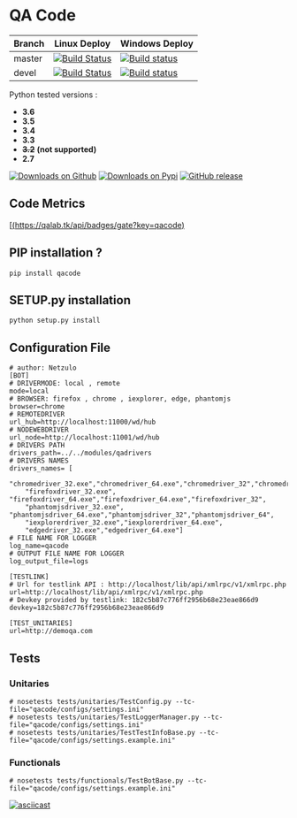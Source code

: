 # QA Code

| Branch  | Linux Deploy | Windows Deploy |
| ------------- | ------------- |  ------------- |
| master  | [![Build Status](https://travis-ci.org/netzulo/qacode.svg?branch=master)](https://travis-ci.org/netzulo/qacode)  | [![Build status](https://ci.appveyor.com/api/projects/status/4a0tc5pis1bykt9x/branch/master?svg=true)](https://ci.appveyor.com/project/netzulo/qacode/branch/master)  |
| devel  | [![Build Status](https://travis-ci.org/netzulo/qacode.svg?branch=devel)](https://travis-ci.org/netzulo/qacode)  | [![Build status](https://ci.appveyor.com/api/projects/status/4a0tc5pis1bykt9x/branch/devel?svg=true)](https://ci.appveyor.com/project/netzulo/qacode/branch/devel)  |

Python tested versions :

  +  **3.6**
  +  **3.5**
  +  **3.4**
  +  **3.3**
  + ~~**3.2**~~ __(not supported)__
  +  **2.7**


[![Downloads on Github](https://img.shields.io/github/downloads/netzulo/qalab/total.svg)](https://img.shields.io/github/downloads/netzulo/qalab/total.svg)
[![Downloads on Pypi](https://img.shields.io/pypi/dd/qalaboratory.svg)](https://img.shields.io/pypi/dd/qalaboratory.svg)
[![GitHub release](https://img.shields.io/github/release/netzulo/qalab.svg)]()

## Code Metrics

[[(https://qalab.tk/api/badges/gate?key=qacode)](https://qalab.tk/dashboard/index/qacode)


## PIP installation ?

```
pip install qacode
```

## SETUP.py installation

```
python setup.py install
```

## Configuration File

```
# author: Netzulo
[BOT]
# DRIVERMODE: local , remote
mode=local
# BROWSER: firefox , chrome , iexplorer, edge, phantomjs
browser=chrome
# REMOTEDRIVER
url_hub=http://localhost:11000/wd/hub
# NODEWEBDRIVER
url_node=http://localhost:11001/wd/hub
# DRIVERS PATH
drivers_path=../../modules/qadrivers
# DRIVERS NAMES
drivers_names= [
    "chromedriver_32.exe","chromedriver_64.exe","chromedriver_32","chromedriver_64",
	"firefoxdriver_32.exe", "firefoxdriver_64.exe","firefoxdriver_64.exe","firefoxdriver_32",
	"phantomjsdriver_32.exe", "phantomjsdriver_64.exe","phantomjsdriver_32","phantomjsdriver_64",
	"iexplorerdriver_32.exe","iexplorerdriver_64.exe",
	"edgedriver_32.exe","edgedriver_64.exe"]
# FILE NAME FOR LOGGER
log_name=qacode
# OUTPUT FILE NAME FOR LOGGER
log_output_file=logs

[TESTLINK]
# Url for testlink API : http://localhost/lib/api/xmlrpc/v1/xmlrpc.php
url=http://localhost/lib/api/xmlrpc/v1/xmlrpc.php
# Devkey provided by testlink: 182c5b87c776ff2956b68e23eae866d9
devkey=182c5b87c776ff2956b68e23eae866d9

[TEST_UNITARIES]
url=http://demoqa.com

```

## Tests

### Unitaries

```
# nosetests tests/unitaries/TestConfig.py --tc-file="qacode/configs/settings.ini"
# nosetests tests/unitaries/TestLoggerManager.py --tc-file="qacode/configs/settings.ini"
# nosetests tests/unitaries/TestTestInfoBase.py --tc-file="qacode/configs/settings.example.ini"
```

### Functionals

```
# nosetests tests/functionals/TestBotBase.py --tc-file="qacode/configs/settings.example.ini"
```

[![asciicast](https://asciinema.org/a/HEk8Dm0zL6eDoyj8MA19wawAx.png)](https://asciinema.org/a/HEk8Dm0zL6eDoyj8MA19wawAx)

